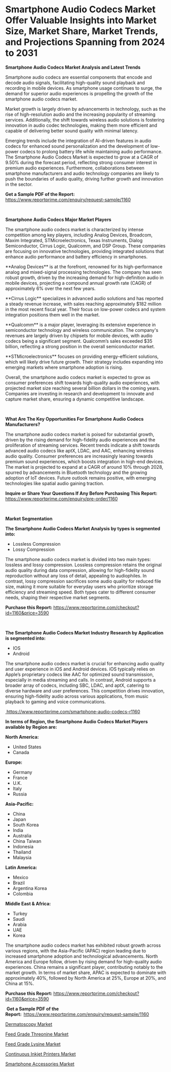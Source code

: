 <p><h1>Smartphone Audio Codecs Market Offer Valuable Insights into Market Size, Market Share, Market Trends, and Projections Spanning from 2024 to 2031</h1></p><p><strong>Smartphone Audio Codecs Market Analysis and Latest Trends</strong></p>
<p><p>Smartphone audio codecs are essential components that encode and decode audio signals, facilitating high-quality sound playback and recording in mobile devices. As smartphone usage continues to surge, the demand for superior audio experiences is propelling the growth of the smartphone audio codecs market. </p><p>Market growth is largely driven by advancements in technology, such as the rise of high-resolution audio and the increasing popularity of streaming services. Additionally, the shift towards wireless audio solutions is fostering innovation in audio codec technologies, making them more efficient and capable of delivering better sound quality with minimal latency. </p><p>Emerging trends include the integration of AI-driven features in audio codecs for enhanced sound personalization and the development of low-power codecs to prolong battery life while maintaining audio performance. The Smartphone Audio Codecs Market is expected to grow at a CAGR of 9.50% during the forecast period, reflecting strong consumer interest in premium audio experiences. Furthermore, collaborations between smartphone manufacturers and audio technology companies are likely to push the boundaries of audio quality, driving further growth and innovation in the sector.</p></p>
<p><strong>Get a Sample PDF of the Report:&nbsp;</strong> <a href="https://www.reportprime.com/enquiry/request-sample/1160">https://www.reportprime.com/enquiry/request-sample/1160</a></p>
<p>&nbsp;</p>
<p><strong>Smartphone Audio Codecs Major Market Players</strong></p>
<p><p>The smartphone audio codecs market is characterized by intense competition among key players, including Analog Devices, Broadcom, Maxim Integrated, STMicroelectronics, Texas Instruments, Dialog Semiconductor, Cirrus Logic, Qualcomm, and DSP Group. These companies are focusing on innovative technologies, providing integrated solutions that enhance audio performance and battery efficiency in smartphones.</p><p>**Analog Devices** is at the forefront, renowned for its high-performance analog and mixed-signal processing technologies. The company has seen robust growth, driven by the increasing demand for high-definition audio in mobile devices, projecting a compound annual growth rate (CAGR) of approximately 6% over the next few years.</p><p>**Cirrus Logic** specializes in advanced audio solutions and has reported a steady revenue increase, with sales reaching approximately $182 million in the most recent fiscal year. Their focus on low-power codecs and system integration positions them well in the market.</p><p>**Qualcomm** is a major player, leveraging its extensive experience in semiconductor technology and wireless communication. The company's revenues are largely driven by chipsets for mobile devices, with audio codecs being a significant segment. Qualcomm’s sales exceeded $35 billion, reflecting a strong position in the overall semiconductor market.</p><p>**STMicroelectronics** focuses on providing energy-efficient solutions, which will likely drive future growth. Their strategy includes expanding into emerging markets where smartphone adoption is rising.</p><p>Overall, the smartphone audio codecs market is expected to grow as consumer preferences shift towards high-quality audio experiences, with projected market size reaching several billion dollars in the coming years. Companies are investing in research and development to innovate and capture market share, ensuring a dynamic competitive landscape.</p></p>
<p>&nbsp;</p>
<p><strong>What Are The Key Opportunities For Smartphone Audio Codecs Manufacturers?</strong></p>
<p><p>The smartphone audio codecs market is poised for substantial growth, driven by the rising demand for high-fidelity audio experiences and the proliferation of streaming services. Recent trends indicate a shift towards advanced audio codecs like aptX, LDAC, and AAC, enhancing wireless audio quality. Consumer preferences are increasingly leaning towards premium sound experiences, which boosts integration in high-end devices. The market is projected to expand at a CAGR of around 10% through 2028, spurred by advancements in Bluetooth technology and the growing adoption of IoT devices. Future outlook remains positive, with emerging technologies like spatial audio gaining traction.</p></p>
<p><strong>Inquire or Share Your Questions If Any Before Purchasing This Report:</strong> <a href="https://www.reportprime.com/enquiry/pre-order/1160">https://www.reportprime.com/enquiry/pre-order/1160</a></p>
<p>&nbsp;</p>
<p><strong>Market Segmentation</strong></p>
<p><strong>The Smartphone Audio Codecs Market Analysis by types is segmented into:</strong></p>
<p><ul><li>Lossless Compression</li><li>Lossy Compression</li></ul></p>
<p><p>The smartphone audio codecs market is divided into two main types: lossless and lossy compression. Lossless compression retains the original audio quality during data compression, allowing for high-fidelity sound reproduction without any loss of detail, appealing to audiophiles. In contrast, lossy compression sacrifices some audio quality for reduced file size, making it more suitable for everyday users who prioritize storage efficiency and streaming speed. Both types cater to different consumer needs, shaping their respective market segments.</p></p>
<p><strong>Purchase this Report:&nbsp;</strong><a href="https://www.reportprime.com/checkout?id=1160&price=3590">https://www.reportprime.com/checkout?id=1160&price=3590</a></p>
<p>&nbsp;</p>
<p><strong>The Smartphone Audio Codecs Market Industry Research by Application is segmented into:</strong></p>
<p><ul><li>IOS</li><li>Android</li></ul></p>
<p><p>The smartphone audio codecs market is crucial for enhancing audio quality and user experience in iOS and Android devices. iOS typically relies on Apple’s proprietary codecs like AAC for optimized sound transmission, especially in media streaming and calls. In contrast, Android supports a broader array of codecs, including SBC, LDAC, and aptX, catering to diverse hardware and user preferences. This competition drives innovation, ensuring high-fidelity audio across various applications, from music playback to gaming and voice communications.</p></p>
<p><a href="https://www.reportprime.com/smartphone-audio-codecs-r1160">&nbsp;https://www.reportprime.com/smartphone-audio-codecs-r1160</a></p>
<p><strong>In terms of Region, the Smartphone Audio Codecs Market Players available by Region are:</strong></p>
<p>
    <p> <strong> North America: </strong>
        <ul>
            <li>United States</li>
            <li>Canada</li>
        </ul>
        </p> 
    <p> <strong> Europe: </strong>
        <ul>
            <li>Germany</li>
            <li>France</li>
            <li>U.K.</li>
            <li>Italy</li>
            <li>Russia</li>
        </ul>
        </p> 
    <p> <strong> Asia-Pacific: </strong>
        <ul>
            <li>China</li>
            <li>Japan</li>
            <li>South Korea</li>
            <li>India</li>
            <li>Australia</li>
            <li>China Taiwan</li>
            <li>Indonesia</li>
            <li>Thailand</li>
            <li>Malaysia</li>
        </ul>
        </p> 
    <p> <strong> Latin America: </strong>
        <ul>
            <li>Mexico</li>
            <li>Brazil</li>
            <li>Argentina Korea</li>
            <li>Colombia</li>
        </ul>
        </p> 
    <p> <strong> Middle East & Africa: </strong>
        <ul>
            <li>Turkey</li>
            <li>Saudi</li>
            <li>Arabia</li>
            <li>UAE</li>
            <li>Korea</li>
        </ul>
    </p>
    </p>
<p><p>The smartphone audio codecs market has exhibited robust growth across various regions, with the Asia-Pacific (APAC) region leading due to increased smartphone adoption and technological advancements. North America and Europe follow, driven by rising demand for high-quality audio experiences. China remains a significant player, contributing notably to the market growth. In terms of market share, APAC is expected to dominate with approximately 40%, followed by North America at 25%, Europe at 20%, and China at 15%.</p></p>
<p><strong>Purchase this Report: </strong><a href="https://www.reportprime.com/checkout?id=1160&price=3590">https://www.reportprime.com/checkout?id=1160&price=3590</a></p>
<p>&nbsp;<strong>Get a Sample PDF of the Report:&nbsp;&nbsp;</strong><a href="https://www.reportprime.com/enquiry/request-sample/1160">https://www.reportprime.com/enquiry/request-sample/1160</a></p>
<p><strong></strong></p>
<p><p><a href="https://medium.com/@eltaoberts/dermatoscopy-market-forecasts-market-trends-and-impact-analysis-2024-2031-8d84ae77b52b">Dermatoscopy Market</a></p><p><a href="https://issuu.com/reportprime-2/docs/feed-grade-threonine-market-size-20_5a99565c37cd40">Feed Grade Threonine Market</a></p><p><a href="https://issuu.com/reportprime-2/docs/feed-grade-lysine-market-size-2030._656b3ddea101cf">Feed Grade Lysine Market</a></p><p><a href="https://medium.com/@jacob.gibson4568/navigating-the-global-continuous-inkjet-printers-market-from-trends-to-strategy-for-period-from-d5a53c587e3b">Continuous Inkjet Printers Market</a></p><p><a href="https://github.com/RichRobinson5/Market-Research-Report-List-6/blob/main/smartphone-accessories-market.md">Smartphone Accessories Market</a></p></p>